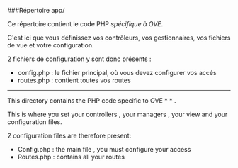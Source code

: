 ###Répertoire app/

Ce répertoire contient le code PHP *spécifique à OVE*. 

C'est ici que vous définissez vos contrôleurs, vos gestionnaires, vos fichiers de vue et votre configuration. 

2 fichiers de configuration y sont donc présents : 

* config.php : le fichier principal, où vous devez configurer vos accés
* routes.php : contient toutes vos routes


--------------

This directory contains the PHP code specific to OVE * * .

This is where you set your controllers , your managers , your view and your configuration files.

2 configuration files are therefore present:

* Config.php : the main file , you must configure your access
* Routes.php : contains all your routes
